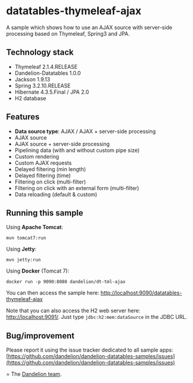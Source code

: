 datatables-thymeleaf-ajax
=================================================================

A sample which shows how to use an AJAX source with server-side processing based on Thymeleaf, Spring3 and JPA.

## Technology stack

 - Thymeleaf 2.1.4.RELEASE
 - Dandelion-Datatables 1.0.0
 - Jackson 1.9.13
 - Spring 3.2.10.RELEASE
 - Hibernate 4.3.5.Final / JPA 2.0
 - H2 database

## Features
		
 - __Data source type__: AJAX / AJAX + server-side processing
 - AJAX source
 - AJAX source + server-side processing
 - Pipelining data (with and without custom pipe size)
 - Custom rendering
 - Custom AJAX requests
 - Delayed filtering (min length)
 - Delayed filtering (time)
 - Filtering on click (multi-filter)
 - Filtering on click with an external form (multi-filter)
 - Data reloading (default & custom)

## Running this sample

Using __Apache Tomcat__:

    mvn tomcat7:run

Using __Jetty__:

    mvn jetty:run

Using __Docker__ (Tomcat 7):

    docker run -p 9090:8080 dandelion/dt-tml-ajax

You can then access the sample here: [http://localhost:9090/datatables-thymeleaf-ajax](http://localhost:9090/datatables-thymeleaf-ajax)

Note that you can also access the H2 web server here: [http://localhost:9091/](http://localhost:9091/). Just type `jdbc:h2:mem:dataSource` in the JDBC URL.

## Bug/improvement

Please report it using the issue tracker dedicated to all sample apps: [https://github.com/dandelion/dandelion-datatables-samples/issues](https://github.com/dandelion/dandelion-datatables-samples/issues)

=
The [Dandelion team](http://dandelion.github.io/team/).